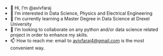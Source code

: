 - 👋 Hi, I’m @avivfaraj
- 👀 I’m interested in Data Science, Physics and Electrical Engineering
- 🌱 I’m currently learning a Master Degree in Data Science at Drexel University
- 💞️ I’m looking to collaborate on any python and/or data science related project in order to enhance my skills. 
- 📫 How to reach me: email to avivfaraj4@gmail.com is the most convenient way.

<!---
avivfaraj/avivfaraj is a ✨ special ✨ repository because its `README.md` (this file) appears on your GitHub profile.
You can click the Preview link to take a look at your changes.
--->
